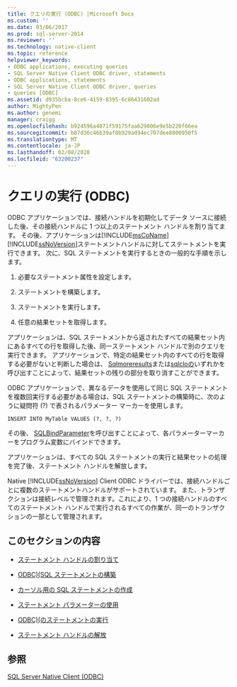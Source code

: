 ```yaml
---
title: クエリの実行 (ODBC) |Microsoft Docs
ms.custom: ''
ms.date: 03/06/2017
ms.prod: sql-server-2014
ms.reviewer: ''
ms.technology: native-client
ms.topic: reference
helpviewer_keywords:
- ODBC applications, executing queries
- SQL Server Native Client ODBC driver, statements
- ODBC applications, statements
- SQL Server Native Client ODBC driver, queries
- queries [ODBC]
ms.assetid: d935bcba-8ce6-4159-8395-6c86431602ad
author: MightyPen
ms.author: genemi
manager: craigg
ms.openlocfilehash: b924596a4071f59175faa629006e9e5b220f66ea
ms.sourcegitcommit: b87d36c46b39af8b929ad94ec707dee8800950f5
ms.translationtype: MT
ms.contentlocale: ja-JP
ms.lasthandoff: 02/08/2020
ms.locfileid: "63200237"
---
```

# <a name="executing-queries-odbc"></a>クエリの実行 (ODBC)
  ODBC アプリケーションでは、接続ハンドルを初期化してデータ ソースに接続した後、その接続ハンドルに 1 つ以上のステートメント ハンドルを割り当てます。 その後、アプリケーションは[!INCLUDE[msCoName](../../includes/msconame-md.md)] [!INCLUDE[ssNoVersion](../../includes/ssnoversion-md.md)]ステートメントハンドルに対してステートメントを実行できます。 次に、SQL ステートメントを実行するときの一般的な手順を示します。  
  
1.  必要なステートメント属性を設定します。  
  
2.  ステートメントを構築します。  
  
3.  ステートメントを実行します。  
  
4.  任意の結果セットを取得します。  
  
 アプリケーションは、SQL ステートメントから返されたすべての結果セット内にあるすべての行を取得した後、同一ステートメント ハンドルで別のクエリを実行できます。 アプリケーションで、特定の結果セット内のすべての行を取得する必要がないと判断した場合は、 [Sqlmoreresults](../native-client-odbc-api/sqlmoreresults.md)または[sqlcloの](../native-client-odbc-api/sqlclosecursor.md)いずれかを呼び出すことによって、結果セットの残りの部分を取り消すことができます。  
  
 ODBC アプリケーションで、異なるデータを使用して同じ SQL ステートメントを複数回実行する必要がある場合は、SQL ステートメントの構築時に、次のように疑問符 (?) で表されるパラメーター マーカーを使用します。  
  
```  
INSERT INTO MyTable VALUES (?, ?, ?)  
```  
  
 その後、 [SQLBindParameter](../native-client-odbc-api/sqlbindparameter.md)を呼び出すことによって、各パラメーターマーカーをプログラム変数にバインドできます。  
  
 アプリケーションは、すべての SQL ステートメントの実行と結果セットの処理を完了後、ステートメント ハンドルを解放します。  
  
 Native [!INCLUDE[ssNoVersion](../../includes/ssnoversion-md.md)] Client ODBC ドライバーでは、接続ハンドルごとに複数のステートメントハンドルがサポートされています。 また、トランザクションは接続レベルで管理されます。これにより、1 つの接続ハンドルのすべてのステートメント ハンドルで実行されるすべての作業が、同一のトランザクションの一部として管理されます。  
  
## <a name="in-this-section"></a>このセクションの内容  
  
-   [ステートメント ハンドルの割り当て](allocating-a-statement-handle.md)  
  
-   [ODBC&#41;&#40;SQL ステートメントの構築](constructing-an-sql-statement-odbc.md)  
  
-   [カーソル用の SQL ステートメントの作成](constructing-sql-statements-for-cursors.md)  
  
-   [ステートメント パラメーターの使用](using-statement-parameters.md)  
  
-   [ODBC&#41;&#40;のステートメントの実行](executing-statements/executing-statements-odbc.md)  
  
-   [ステートメント ハンドルの解放](freeing-a-statement-handle.md)  
  
## <a name="see-also"></a>参照  
 [SQL Server Native Client &#40;ODBC&#41;](../native-client/odbc/sql-server-native-client-odbc.md)  
  
  
